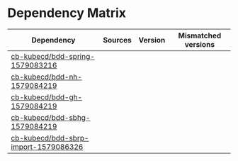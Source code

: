 # Dependency Matrix

Dependency | Sources | Version | Mismatched versions
---------- | ------- | ------- | -------------------
[cb-kubecd/bdd-spring-1579083216](https://github.com/cb-kubecd/bdd-spring-1579083216.git) |  | []() | 
[cb-kubecd/bdd-nh-1579084219](https://github.com/cb-kubecd/bdd-nh-1579084219.git) |  | []() | 
[cb-kubecd/bdd-gh-1579084219](https://github.com/cb-kubecd/bdd-gh-1579084219.git) |  | []() | 
[cb-kubecd/bdd-sbhg-1579084219](https://github.com/cb-kubecd/bdd-sbhg-1579084219.git) |  | []() | 
[cb-kubecd/bdd-sbrp-import-1579086326](https://github.com/cb-kubecd/bdd-sbrp-import-1579086326.git) |  | []() | 
